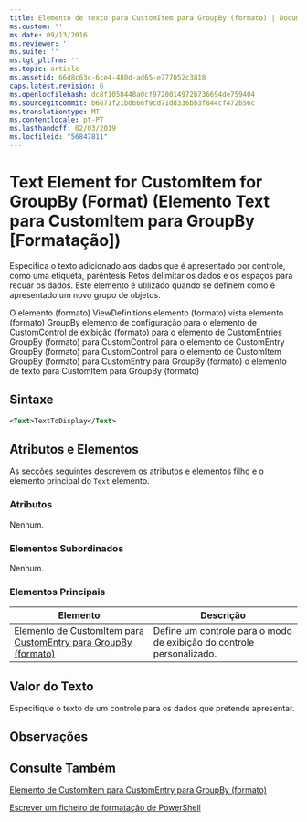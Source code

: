 ```yaml
---
title: Elemento de texto para CustomItem para GroupBy (formato) | Documentos da Microsoft
ms.custom: ''
ms.date: 09/13/2016
ms.reviewer: ''
ms.suite: ''
ms.tgt_pltfrm: ''
ms.topic: article
ms.assetid: 66d8c63c-6ce4-480d-ad65-e777052c3818
caps.latest.revision: 6
ms.openlocfilehash: dc8f1058448a0cf9720014972b736694de759404
ms.sourcegitcommit: b6871f21bd666f9cd71dd336bb3f844cf472b56c
ms.translationtype: MT
ms.contentlocale: pt-PT
ms.lasthandoff: 02/03/2019
ms.locfileid: "56847811"
---
```

# <a name="text-element-for-customitem-for-groupby-format"></a>Text Element for CustomItem for GroupBy (Format) (Elemento Text para CustomItem para GroupBy [Formatação])

Especifica o texto adicionado aos dados que é apresentado por controle, como uma etiqueta, parêntesis Retos delimitar os dados e os espaços para recuar os dados. Este elemento é utilizado quando se definem como é apresentado um novo grupo de objetos.

O elemento (formato) ViewDefinitions elemento (formato) vista elemento (formato) GroupBy elemento de configuração para o elemento de CustomControl de exibição (formato) para o elemento de CustomEntries GroupBy (formato) para CustomControl para o elemento de CustomEntry GroupBy (formato) para CustomControl para o elemento de CustomItem GroupBy (formato) para CustomEntry para GroupBy (formato) o elemento de texto para CustomItem para GroupBy (formato)

## <a name="syntax"></a>Sintaxe

```xml
<Text>TextToDisplay</Text>
```

## <a name="attributes-and-elements"></a>Atributos e Elementos

As secções seguintes descrevem os atributos e elementos filho e o elemento principal do `Text` elemento.

### <a name="attributes"></a>Atributos

Nenhum.

### <a name="child-elements"></a>Elementos Subordinados

Nenhum.

### <a name="parent-elements"></a>Elementos Principais

|Elemento|Descrição|
|-------------|-----------------|
|[Elemento de CustomItem para CustomEntry para GroupBy (formato)](./customitem-element-for-customentry-for-groupby-format.md)|Define um controle para o modo de exibição do controle personalizado.|

## <a name="text-value"></a>Valor do Texto

Especifique o texto de um controle para os dados que pretende apresentar.

## <a name="remarks"></a>Observações

## <a name="see-also"></a>Consulte Também

[Elemento de CustomItem para CustomEntry para GroupBy (formato)](./customitem-element-for-customentry-for-groupby-format.md)

[Escrever um ficheiro de formatação de PowerShell](./writing-a-powershell-formatting-file.md)
